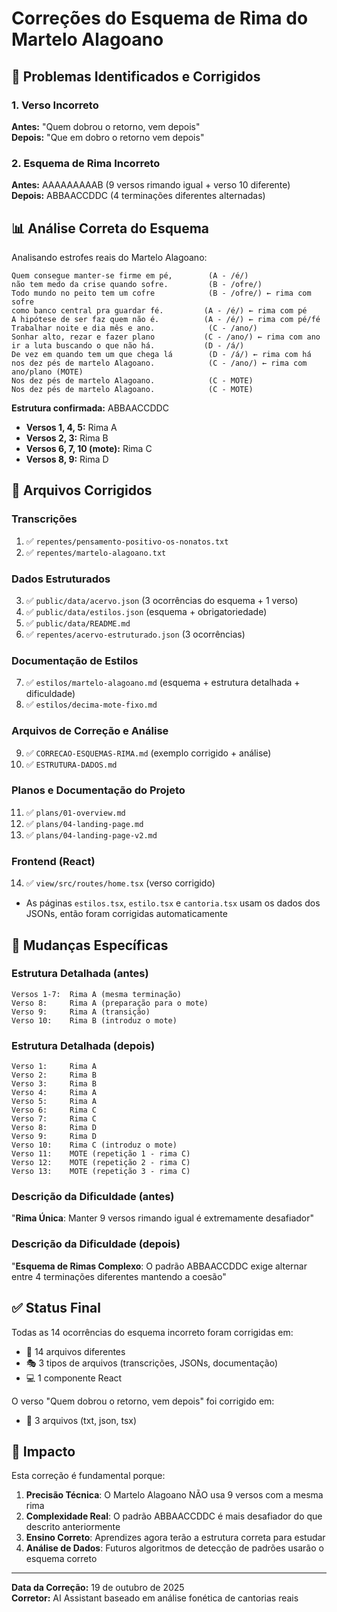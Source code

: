 # Correções do Esquema de Rima do Martelo Alagoano

## 🎯 Problemas Identificados e Corrigidos

### 1. Verso Incorreto
**Antes:** "Quem dobrou o retorno, vem depois"  
**Depois:** "Que em dobro o retorno vem depois"

### 2. Esquema de Rima Incorreto
**Antes:** AAAAAAAAAB (9 versos rimando igual + verso 10 diferente)  
**Depois:** ABBAACCDDC (4 terminações diferentes alternadas)

## 📊 Análise Correta do Esquema

Analisando estrofes reais do Martelo Alagoano:

```
Quem consegue manter-se firme em pé,        (A - /é/)
não tem medo da crise quando sofre.         (B - /ofre/)
Todo mundo no peito tem um cofre            (B - /ofre/) ← rima com sofre
como banco central pra guardar fé.         (A - /é/) ← rima com pé
A hipótese de ser faz quem não é.          (A - /é/) ← rima com pé/fé
Trabalhar noite e dia mês e ano.            (C - /ano/)
Sonhar alto, rezar e fazer plano           (C - /ano/) ← rima com ano
ir a luta buscando o que não há.           (D - /á/)
De vez em quando tem um que chega lá        (D - /á/) ← rima com há
nos dez pés de martelo Alagoano.            (C - /ano/) ← rima com ano/plano (MOTE)
Nos dez pés de martelo Alagoano.            (C - MOTE)
Nos dez pés de martelo Alagoano.            (C - MOTE)
```

**Estrutura confirmada:** ABBAACCDDC

- **Versos 1, 4, 5:** Rima A
- **Versos 2, 3:** Rima B
- **Versos 6, 7, 10 (mote):** Rima C
- **Versos 8, 9:** Rima D

## 📁 Arquivos Corrigidos

### Transcrições
1. ✅ `repentes/pensamento-positivo-os-nonatos.txt`
2. ✅ `repentes/martelo-alagoano.txt`

### Dados Estruturados
3. ✅ `public/data/acervo.json` (3 ocorrências do esquema + 1 verso)
4. ✅ `public/data/estilos.json` (esquema + obrigatoriedade)
5. ✅ `public/data/README.md`
6. ✅ `repentes/acervo-estruturado.json` (3 ocorrências)

### Documentação de Estilos
7. ✅ `estilos/martelo-alagoano.md` (esquema + estrutura detalhada + dificuldade)
8. ✅ `estilos/decima-mote-fixo.md`

### Arquivos de Correção e Análise
9. ✅ `CORRECAO-ESQUEMAS-RIMA.md` (exemplo corrigido + análise)
10. ✅ `ESTRUTURA-DADOS.md`

### Planos e Documentação do Projeto
11. ✅ `plans/01-overview.md`
12. ✅ `plans/04-landing-page.md`
13. ✅ `plans/04-landing-page-v2.md`

### Frontend (React)
14. ✅ `view/src/routes/home.tsx` (verso corrigido)
- As páginas `estilos.tsx`, `estilo.tsx` e `cantoria.tsx` usam os dados dos JSONs, então foram corrigidas automaticamente

## 📝 Mudanças Específicas

### Estrutura Detalhada (antes)
```
Versos 1-7:  Rima A (mesma terminação)
Verso 8:     Rima A (preparação para o mote)
Verso 9:     Rima A (transição)
Verso 10:    Rima B (introduz o mote)
```

### Estrutura Detalhada (depois)
```
Verso 1:     Rima A
Verso 2:     Rima B
Verso 3:     Rima B
Verso 4:     Rima A
Verso 5:     Rima A
Verso 6:     Rima C
Verso 7:     Rima C
Verso 8:     Rima D
Verso 9:     Rima D
Verso 10:    Rima C (introduz o mote)
Verso 11:    MOTE (repetição 1 - rima C)
Verso 12:    MOTE (repetição 2 - rima C)
Verso 13:    MOTE (repetição 3 - rima C)
```

### Descrição da Dificuldade (antes)
"**Rima Única**: Manter 9 versos rimando igual é extremamente desafiador"

### Descrição da Dificuldade (depois)
"**Esquema de Rimas Complexo**: O padrão ABBAACCDDC exige alternar entre 4 terminações diferentes mantendo a coesão"

## ✅ Status Final

Todas as 14 ocorrências do esquema incorreto foram corrigidas em:
- 📄 14 arquivos diferentes
- 🎭 3 tipos de arquivos (transcrições, JSONs, documentação)
- 💻 1 componente React

O verso "Quem dobrou o retorno, vem depois" foi corrigido em:
- 📄 3 arquivos (txt, json, tsx)

## 🎵 Impacto

Esta correção é fundamental porque:
1. **Precisão Técnica**: O Martelo Alagoano NÃO usa 9 versos com a mesma rima
2. **Complexidade Real**: O padrão ABBAACCDDC é mais desafiador do que descrito anteriormente
3. **Ensino Correto**: Aprendizes agora terão a estrutura correta para estudar
4. **Análise de Dados**: Futuros algoritmos de detecção de padrões usarão o esquema correto

---

**Data da Correção:** 19 de outubro de 2025  
**Corretor:** AI Assistant baseado em análise fonética de cantorias reais

